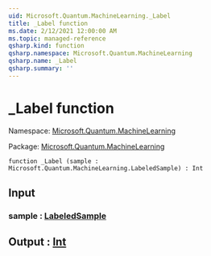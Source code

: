 ```yaml
---
uid: Microsoft.Quantum.MachineLearning._Label
title: _Label function
ms.date: 2/12/2021 12:00:00 AM
ms.topic: managed-reference
qsharp.kind: function
qsharp.namespace: Microsoft.Quantum.MachineLearning
qsharp.name: _Label
qsharp.summary: ''
---
```


# _Label function

Namespace: [Microsoft.Quantum.MachineLearning](xref:Microsoft.Quantum.MachineLearning)

Package: [Microsoft.Quantum.MachineLearning](https://nuget.org/packages/Microsoft.Quantum.MachineLearning)




```qsharp
function _Label (sample : Microsoft.Quantum.MachineLearning.LabeledSample) : Int
```


## Input

### sample : [LabeledSample](xref:Microsoft.Quantum.MachineLearning.LabeledSample)





## Output : [Int](xref:microsoft.quantum.lang-ref.int)

